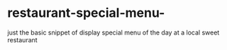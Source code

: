 # restaurant-special-menu-
just the basic snippet of display special menu of the day at a local sweet restaurant 
